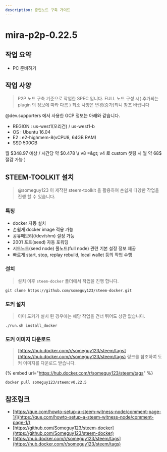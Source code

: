 ```yaml
---
description: 증인노드 구축 가이드
---
```


# mira-p2p-0.22.5

## 작업 요약

* PC 준비하기

## 작업 사양

> P2P 노드 구축 기준으로 작업한 SPEC 입니다. FULL 노드 구성 시\( 추가되는 plugin 의 정보에 따라 다름 \)  최소 사양은 변경\(증가\)되니 참조 바랍니다

@dev.supporters 에서 사용한 GCP 정보는 아래와 같습니다.

* REGION : us-west1\(오리건\) / us-west1-b
* OS : Ubuntu 16.04
* E2 : e2-highmem-8\(vCPU8, 64GB RAM\)
* SSD 500GB

월 $348.97 예상 / 시간당 약 $0.478 \( v8 =&gt; v4 로 custom 셋팅 시 월 약 68$ 절감 가능 \)

## STEEM-TOOLKIT 설치

> @someguy123 이 제작한 steem-toolkit 을 활용하여 손쉽게 다양한 작업을 진행 할 수 있습니다.

### 특징

* docker 자동 설치
* 손쉽게 docker image 적용 가능
* 공유메모리\(/dev/shm\) 설정 가능
* 2001 포트\(seed\) 자동 포워딩
* 시드노드\(seed node\) 풀노드\(full node\) 관련 기본 설정 정보 제공
* 빠르게 start, stop, replay rebuild, local wallet 등의 작업 수행

### 설치

> 설치 이후 `steem-docker` 폴더에서 작업을 진행 합니다.

```text
git clone https://github.com/someguy123/steem-docker.git
```

### 도커 설치

> 이미 도커가 설치 된 경우에는 해당 작업을 건너 뛰어도 상관 없습니다.

```text
./run.sh install_docker
```

### 도커 이미지 다운로드

> [https://hub.docker.com/r/someguy123/steem/tags](https://hub.docker.com/r/someguy123/steem/tags) 링크를 참조하여 도커 이미지를 다운로드 받습니다.

{% embed url="https://hub.docker.com/r/someguy123/steem/tags" %}

```text
docker pull someguy123/steem:v0.22.5
```



## 참조링크

* [https://que.com/howto-setup-a-steem-witness-node/comment-page-1/](https://que.com/howto-setup-a-steem-witness-node/comment-page-1/)
* [https://github.com/Someguy123/steem-docker](https://github.com/Someguy123/steem-docker)
* [https://hub.docker.com/r/someguy123/steem/tags](https://hub.docker.com/r/someguy123/steem/tags)



